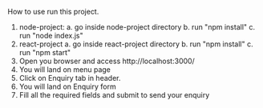 How to use run this project.
1. node-project:
  a. go inside node-project directory
  b. run "npm install"
  c. run "node index.js"
2. react-project
  a. go inside react-project directory
  b. run "npm install"
  c. run "npm start"
3. Open you browser and access http://localhost:3000/
4. You will land on menu page
5. Click on Enquiry tab in header.
6. You will land on Enquiry form
7. Fill all the required fields and submit to send your enquiry
